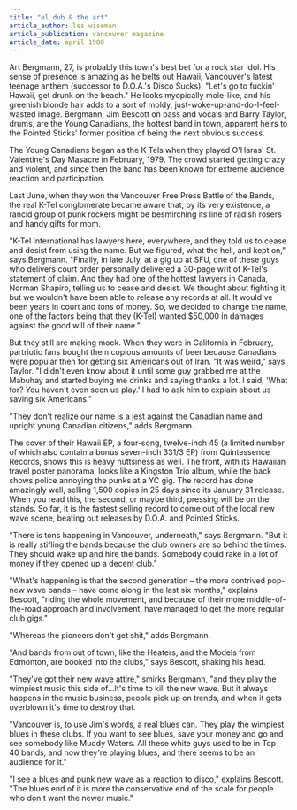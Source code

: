 ```yaml
---
title: "el dub & the art"
article_author: les wiseman
article_publication: vancouver magazine
article_date: april 1980
---
```

Art Bergmann, 27, is probably this town's best bet for a rock star idol. His sense of presence is amazing as he belts out Hawaii, Vancouver's latest teenage anthem (successor to D.O.A.'s Disco Sucks). "Let's go to fuckin' Hawaii, get drunk on the beach." He looks myopically mole-like, and his greenish blonde hair adds to a sort of moldy, just-woke-up-and-do-I-feel-wasted image. Bergmann, Jim Bescott on bass and vocals and Barry Taylor, drums, are the Young Canadians, the hottest band in town, apparent heirs to the Pointed Sticks' former position of being the next obvious success.

The Young Canadians began as the K-Tels when they played O'Haras' St. Valentine's Day Masacre in February, 1979. The crowd started getting crazy and violent, and since then the band has been known for extreme audience reaction and participation.

Last June, when they won the Vancouver Free Press Battle of the Bands, the real K-Tel conglomerate became aware that, by its very existence, a rancid group of punk rockers might be besmirching its line of radish rosers and handy gifts for mom.

"K-Tel International has lawyers here, everywhere, and they told us to cease and desist from using the name. But we figured, what the hell, and kept on," says Bergmann. "Finally, in late July, at a gig up at SFU, one of these guys who delivers court order personally delivered a 30-page writ of K-Tel's statement of claim. And they had one of the hottest lawyers in Canada, Norman Shapiro, telling us to cease and desist. We thought about fighting it, but we wouldn't have been able to release any records at all. It would've been years in court and tons of money. So, we decided to change the name, one of the factors being that they (K-Tel) wanted $50,000 in damages against the good will of their name."

But they still are making mock. When they were in California in February, partriotic fans bought them copious amounts of beer because Canadians were popular then for getting six Americans out of Iran. "It was weird," says Taylor. "I didn't even know about it until some guy grabbed me at the Mabuhay and started buying me drinks and saying thanks a lot. I said, 'What for? You haven't even seen us play.' I had to ask him to explain about us saving six Americans."

"They don't realize our name is a jest against the Canadian name and upright young Canadian citizens," adds Bergmann.

The cover of their Hawaii EP, a four-song, twelve-inch 45 (a limited number of which also contain a bonus seven-inch 331/3 EP) from Quintessence Records, shows this is heavy nuttsiness as well. The front, with its Hawaiian travel poster panorama, looks like a Kingston Trio album, while the back shows police annoying the punks at a YC gig. The record has done amazingly well, selling 1,500 copies in 25 days since its January 31 release. When you read this, the second, or maybe third, pressing will be on the stands. So far, it is the fastest selling record to come out of the local new wave scene, beating out releases by D.O.A. and Pointed Sticks.

"There is tons happening in Vancouver, underneath," says Bergmann. "But it is really stifling the bands because the club owners are so behind the times. They should wake up and hire the bands. Somebody could rake in a lot of money if they opened up a decent club."

"What's happening is that the second generation &ndash; the more contrived pop-new wave bands &ndash; have come along in the last six months," explains Bescott, "riding the whole movement, and because of their more middle-of-the-road approach and involvement, have managed to get the more regular club gigs."

"Whereas the pioneers don't get shit," adds Bergmann.

"And bands from out of town, like the Heaters, and the Models from Edmonton, are booked into the clubs," says Bescott, shaking his head.

"They've got their new wave attire," smirks Bergmann, "and they play the wimpiest music this side of&hellip;It's time to kill the new wave. But it always happens in the music business, people pick up on trends, and when it gets overblown it's time to destroy that.

"Vancouver is, to use Jim's words, a real blues can. They play the wimpiest blues in these clubs. If you want to see blues, save your money and go and see somebody like Muddy Waters. All these white guys used to be in Top 40 bands, and now they're playing blues, and there seems to be an audience for it."

"I see a blues and punk new wave as a reaction to disco," explains Bescott. "The blues end of it is more the conservative end of the scale for people who don't want the newer music."
